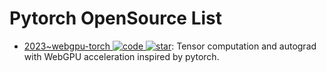 # Pytorch OpenSource List

- [2023~webgpu-torch ![code](https://ng-tech.icu/assets/code.svg) ![star](https://img.shields.io/github/stars/praeclarum/webgpu-torch)](https://github.com/praeclarum/webgpu-torch): Tensor computation and autograd with WebGPU acceleration inspired by pytorch.
